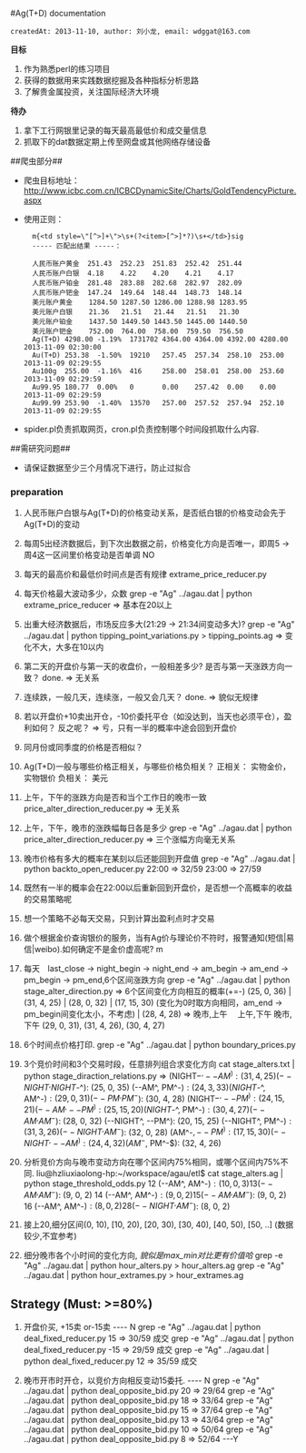 #Ag(T+D) documentation

    createdAt: 2013-11-10, author: 刘小龙, email: wdggat@163.com

**目标**

1. 作为熟悉perl的练习项目
2. 获得的数据用来实践数据挖掘及各种指标分析思路
3. 了解贵金属投资，关注国际经济大环境

**待办**

1. 拿下工行网银里记录的每天最高最低价和成交量信息
2. 抓取下的dat数据定期上传至网盘或其他网络存储设备

##爬虫部分##

* 爬虫目标地址：http://www.icbc.com.cn/ICBCDynamicSite/Charts/GoldTendencyPicture.aspx
* 使用正则： 
 
        m{<td style=\"[^>]+\">\s+(?<item>[^>]*?)\s+</td>}sig
        ----- 匹配出结果 -----：

        人民币账户黄金  251.43  252.23  251.83  252.42  251.44  
        人民币账户白银  4.18    4.22    4.20    4.21    4.17    
        人民币账户铂金  281.48  283.88  282.68  282.97  282.09  
        人民币账户钯金  147.24  149.64  148.44  148.73  148.14  
        美元账户黄金    1284.50 1287.50 1286.00 1288.98 1283.95 
        美元账户白银    21.36   21.51   21.44   21.51   21.30   
        美元账户铂金    1437.50 1449.50 1443.50 1445.00 1440.50 
        美元账户钯金    752.00  764.00  758.00  759.50  756.50  
        Ag(T+D) 4298.00 -1.19%  1731702 4364.00 4364.00 4392.00 4280.00 2013-11-09 02:30:00     
        Au(T+D) 253.38  -1.50%  19210   257.45  257.34  258.10  253.00  2013-11-09 02:29:55     
        Au100g  255.00  -1.16%  416     258.00  258.01  258.00  253.60  2013-11-09 02:29:59     
        Au99.95 180.77  0.00%   0       0.00    257.42  0.00    0.00    2013-11-09 02:29:59     
        Au99.99 253.90  -1.40%  13570   257.00  257.52  257.94  252.10  2013-11-09 02:29:55

* spider.pl负责抓取网页，cron.pl负责控制哪个时间段抓取什么内容.

##需研究问题##

* 请保证数据至少三个月情况下进行，防止过拟合

### preparation ###

1. 人民币账户白银与Ag(T+D)的价格变动关系，是否纸白银的价格变动会先于Ag(T+D)的变动
2. 每周5出经济数据后，到下次出数据之前，价格变化方向是否唯一，即周5 -> 周4这一区间里价格变动是否单调
    NO
3. 每天的最高价和最低价时间点是否有规律
    extrame_price_reducer.py
4. 每天价格最大波动多少，众数
    grep -e "Ag" ../agau.dat | python extrame_price_reducer => 基本在20以上
5. 出重大经济数据后，市场反应多大(21:29 -> 21:34间变动多大)?
    grep -e "Ag" ../agau.dat | python tipping_point_variations.py > tipping_points.ag  => 变化不大，大多在10以内
6. 第二天的开盘价与第一天的收盘价，一般相差多少? 是否与第一天涨跌方向一致？
    done. => 无关系
7. 连续跌，一般几天，连续涨，一般又会几天？ 
    done. => 貌似无规律
8. 若以开盘价+10卖出开仓，-10价委托平仓（如没达到，当天也必须平仓），盈利如何？ 反之呢？
    => 亏，只有一半的概率中途会回到开盘价
9. 同月份或同季度的价格是否相似？
10. Ag(T+D)一般与哪些价格正相关，与哪些价格负相关？
    正相关： 实物金价，实物银价
    负相关： 美元
11. 上午，下午的涨跌方向是否和当个工作日的晚市一致
    price_alter_direction_reducer.py  => 无关系
12. 上午，下午，晚市的涨跌幅每日各是多少
    grep -e "Ag" ../agau.dat | python price_alter_direction_reducer.py
    => 三个涨幅方向毫无关系
13. 晚市价格有多大的概率在某刻以后还能回到开盘值
    grep -e "Ag" ../agau.dat | python backto_open_reducer.py 
    22:00 => 32/59
    23:00 => 27/59
14. 既然有一半的概率会在22:00以后重新回到开盘价，是否想一个高概率的收益的交易策略呢
15. 想一个策略不必每天交易，只到计算出盈利点时才交易
16. 做个根据金价查询银价的服务，当有Ag价与理论价不符时，报警通知(短信|易信|weibo).如何确定不是金价虚高呢? m
18. 每天　last_close -> night_begin -> night_end -> am_begin -> am_end -> pm_begin -> pm_end,6个区间涨跌方向
    grep -e "Ag" ../agau.dat | python stage_alter_direction.py
    => 6个区间变化方向相互的概率(+=-) (25, 0, 36) | (31, 4, 25) | (28, 0, 32) | (17, 15, 30) (变化为0时取方向相同，am_end -> pm_begin间变化太小，不考虑) | (28, 4, 28)
    => 晚市,上午  　上午,下午    晚市,下午
      (29, 0, 31), (31, 4, 26), (30, 4, 27)
19. 6个时间点价格打印.
    grep -e "Ag" ../agau.dat | python boundary_prices.py
20. 3个竞价时间和3个交易时段，任意排列组合求变化方向
    cat stage_alters.txt | python stage_diraction_relations.py
  =>
    (NIGHT$-^, --AM^): (31, 4, 25)
    (--NIGHT^, NIGHT$-^): (25, 0, 35)
    (--AM^, PM^-$): (24, 3, 33)
    (NIGHT$-^, AM^-$): (29, 0, 31)
    (--PM^, PM^-$): (30, 4, 28)
    (NIGHT$-^, --PM^): (24, 15, 21)
    (--AM^, --PM^): (25, 15, 20)
    (NIGHT$-^, PM^-$): (30, 4, 27)
    (--AM^, AM^-$): (28, 0, 32)
    (--NIGHT^, --PM^): (20, 15, 25)
    (--NIGHT^, PM^-$): (31, 3, 26)
    (--NIGHT^, AM^-$): (32, 0, 28)
    (AM^-$, --PM^): (17, 15, 30)
    (--NIGHT^, --AM^): (24, 4, 32)
    (AM^-$, PM^-$): (32, 4, 26)
21. 分析竞价方向与晚市变动方向在哪个区间内75%相同，或哪个区间内75%不同.
    liu@hzliuxiaolong-hp:~/workspace/agau/etl$ cat stage_alters.ag | python stage_threshold_odds.py
    12	(--AM^, AM^-$): (10, 0, 3)
    13	(--AM^, AM^-$): (9, 0, 2)
    14	(--AM^, AM^-$): (9, 0, 2)
    15	(--AM^, AM^-$): (9, 0, 2)
    16	(--AM^, AM^-$): (8, 0, 2)
    28	(--NIGHT^, AM^-$): (8, 0, 2)

22. 接上20,细分区间(0, 10), [10, 20), [20, 30), [30, 40), [40, 50), [50, ..] (数据较少,不宜参考)
23. 细分晚市各个小时间的变化方向, *貌似是max_min对比更有价值哈*
    grep -e "Ag" ../agau.dat | python hour_alters.py > hour_alters.ag
    grep -e "Ag" ../agau.dat | python hour_extrames.py > hour_extrames.ag 

## Strategy (Must: >=80%) ##
1. 开盘价买, +15卖 or-15卖      ---- N
    grep -e "Ag" ../agau.dat | python deal_fixed_reducer.py 15 => 30/59 成交
    grep -e "Ag" ../agau.dat | python deal_fixed_reducer.py -15 => 29/59 成交
    grep -e "Ag" ../agau.dat | python deal_fixed_reducer.py 12 => 35/59 成交

2. 晚市开市时开仓，以竞价方向相反变动15委托.    ---- N
    grep -e "Ag" ../agau.dat | python deal_opposite_bid.py 20  =>  29/64
    grep -e "Ag" ../agau.dat | python deal_opposite_bid.py 18  =>  33/64
    grep -e "Ag" ../agau.dat | python deal_opposite_bid.py 15  =>  37/64
    grep -e "Ag" ../agau.dat | python deal_opposite_bid.py 13  =>  43/64
    grep -e "Ag" ../agau.dat | python deal_opposite_bid.py 10  =>  50/64
    grep -e "Ag" ../agau.dat | python deal_opposite_bid.py  8  =>  52/64   ---Y

